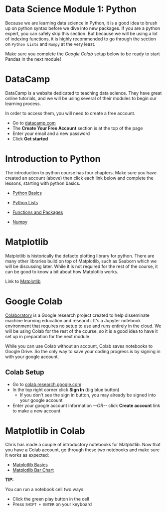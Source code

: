 # Data Science Module 1: Python

Because we are learning data science in Python, it is a good idea to brush up on python syntax before we dive into new packages. If you are a python expert, you can safely skip this section. But because we will be using a lot of indexing functions, it is highly recommended to go through the section on `Python Lists` and `Numpy` at the very least.

Make sure you complete the *Google Colab* setup below to be ready to start Pandas in the next module!

# DataCamp

DataCamp is a website dedicated to teaching data science. They have great online tutorials, and we will be using several of their modules to begin our learning process.

In order to access them, you will need to create a free account.

- Go to [datacamp.com](https://www.datacamp.com/)
- The **Create Your Free Account** section is at the top of the page
- Enter your email and a new password
- Click **Get started**


# Introduction to Python

The introduction to python course has four chapters. Make sure you have created an account (above) then click each link below and complete the lessons, starting with python basics.

- [Python Basics](https://campus.datacamp.com/courses/intro-to-python-for-data-science/chapter-1-python-basics)

- [Python Lists](https://campus.datacamp.com/courses/intro-to-python-for-data-science/chapter-2-python-lists)

- [Functions and Packages](https://campus.datacamp.com/courses/intro-to-python-for-data-science/chapter-3-functions-and-packages)

- [Numpy](https://campus.datacamp.com/courses/intro-to-python-for-data-science/chapter-4-numpy)

# Matplotlib

Matplotlib is historically the defacto plotting library for python. There are many other libraries build on top of Matplotlib, such as Seaborn which we will be discussing later.  While it is not required for the rest of the course, it can be good to know a bit about how Matplotlib works. 

Link to [Matplotlib](https://campus.datacamp.com/courses/intermediate-python/matplotlib)

# Google Colab

[Colaboratory](https://colab.research.google.com/) is a Google research project created to help disseminate machine learning education and research. It's a Jupyter notebook environment that requires no setup to use and runs entirely in the cloud. We will be using Colab for the rest of the course, so it is a good idea to have it set up in preparation for the next module.

While you can use Colab without an account, Colab saves notebooks to Google Drive. So the only way to save your coding progress is by signing in with your google account.

## Colab Setup

- Go to [colab.research.google.com](https://colab.research.google.com/)
- In the top right corner click **Sign In** (big blue button)
  - If you don't see the sign in button, you may already be signed into your google account
- Enter your google account information *--OR--* click **Create account** link to make a new account

# Matplotlib in Colab

Chris has made a couple of introductory notebooks for Matplotlib. Now that you have a Colab account, go through these two notebooks and make sure it works as expected:

- [Matplotlib Basics](https://colab.research.google.com/github/richard-alexander/Data_Science_Course/blob/master/Matplotlib/matplotlib_basics.ipynb)
- [Matplotlib Bar Chart](https://colab.research.google.com/github/richard-alexander/Data_Science_Course/blob/master/Matplotlib/matplotlib_barplot.ipynb)


**TIP:**

You can run a notebook cell two ways:
- Click the green play button in the cell
- Press `SHIFT + ENTER` on your keyboard
